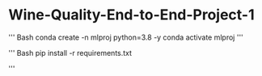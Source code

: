 # Wine-Quality-End-to-End-Project-1

'''
Bash
conda create -n mlproj python=3.8 -y
conda activate mlproj
'''


'''
Bash
pip install -r requirements.txt

'''




